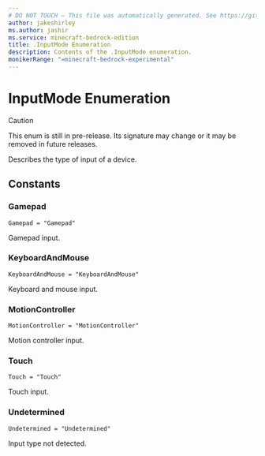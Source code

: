 ```yaml
---
# DO NOT TOUCH — This file was automatically generated. See https://github.com/mojang/minecraftapidocsgenerator to modify descriptions, examples, etc.
author: jakeshirley
ms.author: jashir
ms.service: minecraft-bedrock-edition
title: .InputMode Enumeration
description: Contents of the .InputMode enumeration.
monikerRange: "=minecraft-bedrock-experimental"
---
```

# InputMode Enumeration

> [!CAUTION]
> This enum is still in pre-release.  Its signature may change or it may be removed in future releases.

Describes the type of input of a device.

## Constants
### **Gamepad**
`Gamepad = "Gamepad"`

Gamepad input.
### **KeyboardAndMouse**
`KeyboardAndMouse = "KeyboardAndMouse"`

Keyboard and mouse input.
### **MotionController**
`MotionController = "MotionController"`

Motion controller input.
### **Touch**
`Touch = "Touch"`

Touch input.
### **Undetermined**
`Undetermined = "Undetermined"`

Input type not detected.

